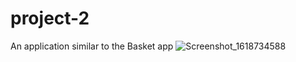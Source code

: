# project-2
 An application similar to the Basket app
![Screenshot_1618734588](https://user-images.githubusercontent.com/44578610/122676527-2bf41880-d1e7-11eb-980e-cf722378541d.png)
